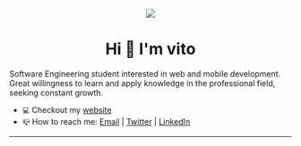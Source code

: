 <p align="center">
  <img src="https://media.giphy.com/media/maNB0qAiRVAty/giphy.gif"/>
</p>

<h1 align="center">Hi 👋 I'm vito</h1>

Software Engineering student interested in web and mobile development. Great willingness to learn and apply knowledge in the professional field, seeking constant growth.

- `💻` Checkout my [website](https://vitoo.dev/)
- `📪` How to reach me: [Email](mailto:victorhugomeurerdelgrandi@gmail.com) | [Twitter](https://twitter.com/vitoodev) | [LinkedIn](https://www.linkedin.com/in/vitoo/)

<hr></hr>
